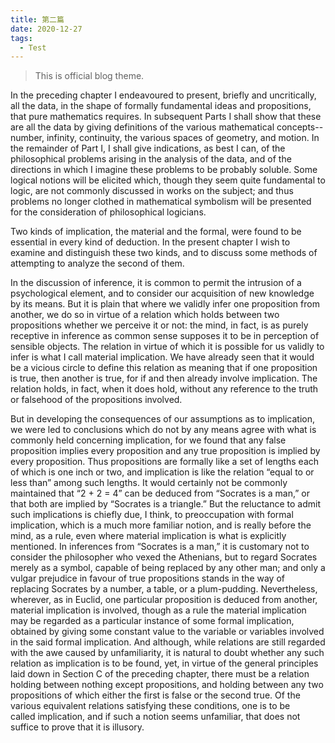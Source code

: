 ```yaml
---
title: 第二篇
date: 2020-12-27
tags:
  - Test
---
```


> This is official blog theme.

In the preceding chapter I endeavoured to present, briefly and uncritically, all the data, in the shape of formally fundamental ideas and propositions, that pure mathematics requires. In subsequent Parts I shall show that these are all the data by giving definitions of the various mathematical concepts--number, infinity, continuity, the various spaces of geometry, and motion. In the remainder of Part I, I shall give indications, as best I can, of the philosophical problems arising in the analysis of the data, and of the directions in which I imagine these problems to be probably soluble. Some logical notions will be elicited which, though they seem quite fundamental to logic, are not commonly discussed in works on the subject; and thus problems no longer clothed in mathematical symbolism will be presented for the consideration of philosophical logicians.

Two kinds of implication, the material and the formal, were found to be essential in every kind of deduction. In the present chapter I wish to examine and distinguish these two kinds, and to discuss some methods of attempting to analyze the second of them.

In the discussion of inference, it is common to permit the intrusion of a psychological element, and to consider our acquisition of new knowledge by its means. But it is plain that where we validly infer one proposition from another, we do so in virtue of a relation which holds between two propositions whether we perceive it or not: the mind, in fact, is as purely receptive in inference as common sense supposes it to be in perception of sensible objects. The relation in virtue of which it is possible for us validly to infer is what I call material implication. We have already seen that it would be a vicious circle to define this relation as meaning that if one proposition is true, then another is true, for if and then already involve implication. The relation holds, in fact, when it does hold, without any reference to the truth or falsehood of the propositions involved.

But in developing the consequences of our assumptions as to implication, we were led to conclusions which do not by any means agree with what is commonly held concerning implication, for we found that any false proposition implies every proposition and any true proposition is implied by every proposition. Thus propositions are formally like a set of lengths each of which is one inch or two, and implication is like the relation “equal to or less than” among such lengths. It would certainly not be commonly maintained that “2 + 2 = 4” can be deduced from “Socrates is a man,” or that both are implied by “Socrates is a triangle.” But the reluctance to admit such implications is chiefly due, I think, to preoccupation with formal implication, which is a much more familiar notion, and is really before the mind, as a rule, even where material implication is what is explicitly mentioned. In inferences from “Socrates is a man,” it is customary not to consider the philosopher who vexed the Athenians, but to regard Socrates merely as a symbol, capable of being replaced by any other man; and only a vulgar prejudice in favour of true propositions stands in the way of replacing Socrates by a number, a table, or a plum-pudding. Nevertheless, wherever, as in Euclid, one particular proposition is deduced from another, material implication is involved, though as a rule the material implication may be regarded as a particular instance of some formal implication, obtained by giving some constant value to the variable or variables involved in the said formal implication. And although, while relations are still regarded with the awe caused by unfamiliarity, it is natural to doubt whether any such relation as implication is to be found, yet, in virtue of the general principles laid down in Section C of the preceding chapter, there must be a relation holding between nothing except propositions, and holding between any two propositions of which either the first is false or the second true. Of the various equivalent relations satisfying these conditions, one is to be called implication, and if such a notion seems unfamiliar, that does not suffice to prove that it is illusory.
